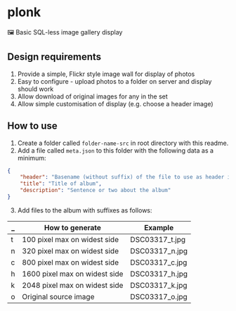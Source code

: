 # plonk
🖼️ Basic SQL-less image gallery display

## Design requirements

1. Provide a simple, Flickr style image wall for display of photos
2. Easy to configure - upload photos to a folder on server and display should work
3. Allow download of original images for any in the set
4. Allow simple customisation of display (e.g. choose a header image)


## How to use

1. Create a folder called `folder-name-src` in root directory with this readme.
2. Add a file called `meta.json` to this folder with the following data as a minimum:

```json
{
    "header": "Basename (without suffix) of the file to use as header image, e.g. DSC00317",
    "title": "Title of album",
    "description": "Sentence or two about the album"
}
```

3. Add files to the album with suffixes as follows:

| _ | How to generate | Example |
| --- | --- | -- |
| t | 100 pixel max on widest side | DSC03317_t.jpg |
| n | 320 pixel max on widest side | DSC03317_n.jpg |
| c | 800 pixel max on widest side | DSC03317_c.jpg |
| h | 1600 pixel max on widest side | DSC03317_h.jpg |
| k | 2048 pixel max on widest side | DSC03317_k.jpg |
| o | Original source image | DSC03317_o.jpg |